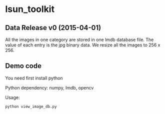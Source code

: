 # lsun_toolkit

## Data Release v0 (2015-04-01)

All the images in one category are stored in one lmdb database file. The value
 of each entry is the jpg binary data. We resize all the images to 256 x 256.

## Demo code

You need first install python

Python dependency: numpy, lmdb, opencv

Usage:

<pre><code>python view_image_db.py <image db path> </code></pre>
